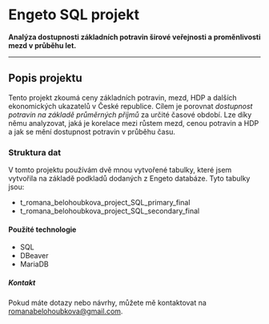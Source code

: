 # Engeto SQL projekt
**Analýza dostupnosti základních potravin širové veřejnosti a proměnlivosti mezd v průběhu let.**

---

## Popis projektu

Tento projekt zkoumá ceny základních potravin, mezd, HDP a dalších ekonomických ukazatelů v České republice. Cílem je porovnat *dostupnost potravin na základě průměrných příjmů* za určité časové období. Lze díky němu analyzovat, jaká je korelace mezi růstem mezd, cenou potravin a HDP a jak se mění dostupnost potravin v průběhu času.

### Struktura dat

V tomto projektu používám dvě mnou vytvořené tabulky, které jsem vytvořila na základě podkladů dodaných z Engeto databáze. Tyto tabulky jsou:

- t_romana_belohoubkova_project_SQL_primary_final
- t_romana_belohoubkova_project_SQL_secondary_final

#### Použíté technologie

- SQL 
- DBeaver 
- MariaDB

##### Kontakt
Pokud máte dotazy nebo návrhy, můžete mě kontaktovat na [romanabelohoubkova@gmail.com](mailto:romanabelohoubkova@gmail.com).